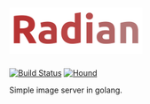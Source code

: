 # ![Radian](/public/img/logo.small.png?raw=true "radian")

[![Build Status](https://travis-ci.org/dariubs/radian.svg?branch=master)](https://travis-ci.org/dariubs/radian)   [![Hound](https://img.shields.io/badge/houndci-golint-ff69b4.svg)](https://houndci.com)

Simple image server in golang.
